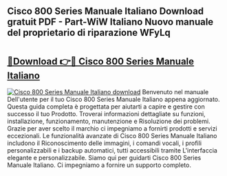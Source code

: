 ## Cisco 800 Series Manuale Italiano Download gratuit PDF - Part-WiW Italiano Nuovo manuale del proprietario di riparazione WFyLq

# <h2><a href="http://dfb99x.blite.top/?on=Cisco+800+Series+Manuale+Italiano">🔗Download 👉🔴 Cisco 800 Series Manuale Italiano</a></h2>

[![Cisco 800 Series Manuale Italiano download](https://i.imgur.com/lujVjoI.png)](http://dfb99x.blite.top/?on=Cisco+800+Series+Manuale+Italiano)
Benvenuto nel manuale Dell'utente per il tuo Cisco 800 Series Manuale Italiano appena aggiornato. Questa guida completa è progettata per aiutarti a capire e gestire con successo il tuo Prodotto. Troverai informazioni dettagliate su funzioni, installazione, funzionamento, manutenzione e Risoluzione dei problemi. Grazie per aver scelto il marchio ci impegniamo a fornirti prodotti e servizi eccezionali. Le funzionalità avanzate di Cisco 800 Series Manuale Italiano includono il Riconoscimento delle immagini, i comandi vocali, i profili personalizzabili e i backup automatici, tutti accessibili tramite L'interfaccia elegante e personalizzabile. Siamo qui per guidarti Cisco 800 Series Manuale Italiano. Ci impegniamo a fornire un supporto completo.
